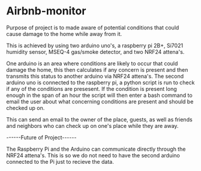 # Airbnb-monitor
Purpose of project is to made aware of potential conditions that could cause damage to the home while away from it.

This is achieved by using two arduino uno's, a raspberry pi 2B+, Si7021 humidity sensor, MSEQ-4 gas/smoke detector,
and two NRF24 attena's.

One arduino is an area where conditions are likely to occur that could damage the home, 
this then calculates if any concern is present and then transmits this status to another arduino via NRF24 attena's.
The second arduino uno is connected to the raspberry pi, a python script is run to check if any of the conditions are presesent.
If the condition is present long enough in the span of an hour the script will then enter a bash command to email the user about
what concerning conditions are present and should be checked up on.

This can send an email to the owner of the place, guests, as well as friends and neighbors who can check up on one's place
while they are away. 

------Future of Project------

The Raspberry Pi and the Arduino can communicate directly through the NRF24 attena's. This is so we do not need to have the
second arduino connected to the Pi just to recieve the data.
